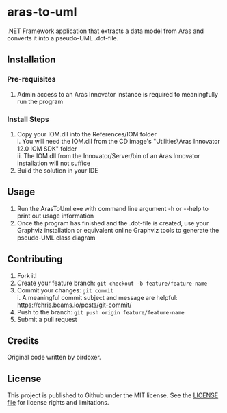 # aras-to-uml
.NET Framework application that extracts a data model from Aras and converts it into a pseudo-UML .dot-file.

## Installation


### Pre-requisites

1. Admin access to an Aras Innovator instance is required to meaningfully run the 
   program

### Install Steps

1. Copy your IOM.dll into the References/IOM folder  
    i. You will need the IOM.dll from the CD image's "Utilities\Aras Innovator 12.0 IOM SDK" folder  
    ii. The IOM.dll from the Innovator/Server/bin of an Aras Innovator installation will not suffice
2. Build the solution in your IDE 

## Usage

1. Run the ArasToUml.exe with command line argument -h or --help to print out usage information
2. Once the program has finished and the .dot-file is created, use your Graphviz installation or equivalent online Graphviz tools to generate the pseudo-UML class diagram

## Contributing

1. Fork it!
2. Create your feature branch: `git checkout -b feature/feature-name`
3. Commit your changes: `git commit`  
  i. A meaningful commit subject and message are helpful: https://chris.beams.io/posts/git-commit/
4. Push to the branch: `git push origin feature/feature-name`
5. Submit a pull request

## Credits

Original code written by birdoxer.

## License

This project is published to Github under the MIT license. See the [LICENSE file](./LICENSE.md) for license rights and limitations.
